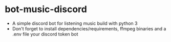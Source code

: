 # bot-music-discord
- A simple discord bot for listening music build with python 3
- Don't forget to install dependencies/requirements, ffmpeg binaries and a .env file your discord token bot